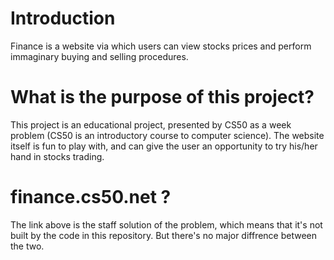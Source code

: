 # Introduction
Finance is a website via which users can view stocks prices and perform immaginary buying and selling procedures.

# What is the purpose of this project?
This project is an educational project, presented by CS50 as a week problem (CS50 is an introductory course to computer science). The website itself is fun to play with, and can give the user an opportunity to try his/her hand in stocks trading.

# finance.cs50.net ?
The link above is the staff solution of the problem, which means that it's not built by the code in this repository. But there's no major diffrence between the two.
